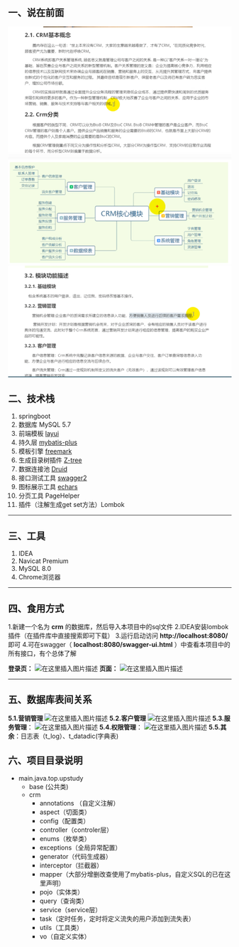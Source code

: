 ## 一、说在前面
![img.png](images/img.png)
![img_1.png](images/img_1.png)
![img_2.png](images/img_2.png)
## 二、技术栈
1. springboot
2. 数据库 MySQL 5.7
3. 前端模板 [layui](http://www.layui.com/doc)
4. 持久层 [mybatis-plus](https://baomidou.com/guide/)
5. 模板引擎 [freemark](http://freemarker.foofun.cn/)
6. 生成目录树插件 [Z-tree](http://www.treejs.cn/v3/faq.php#_206)
7. 数据连接池 [Druid](https://github.com/alibaba/druid/)
8. 接口测试工具 [swagger2](https://swagger.io/)
9. 图标展示工具 [echars](https://echarts.apache.org/zh/index.html)
10. 分页工具 PageHelper
11. 插件（注解生成get set方法）Lombok
***

## 三、工具
1. IDEA
2. Navicat Premium
3. MySQL 8.0
4. Chrome浏览器
***
## 四、食用方式
1.新建一个名为 **crm** 的数据库，然后导入本项目中的sql文件
2.IDEA安装lombok插件（在插件库中直接搜索即可下载）
3.运行启动访问 **http://localhost:8080/** 即可
4.可在swagger（ **localhost:8080/swagger-ui.html** ）中查看本项目中的所有接口，有个总体了解

**登录页：**
![在这里插入图片描述](https://img-blog.csdnimg.cn/2020111413270439.png?x-oss-process=image/watermark,type_ZmFuZ3poZW5naGVpdGk,shadow_10,text_aHR0cHM6Ly9ibG9nLmNzZG4ubmV0L3dlaXhpbl80Mzg3ODMzMg==,size_16,color_FFFFFF,t_70#pic_center)
**页面：**
![在这里插入图片描述](https://img-blog.csdnimg.cn/20201114132825159.png?x-oss-process=image/watermark,type_ZmFuZ3poZW5naGVpdGk,shadow_10,text_aHR0cHM6Ly9ibG9nLmNzZG4ubmV0L3dlaXhpbl80Mzg3ODMzMg==,size_16,color_FFFFFF,t_70#pic_center)

***
## 五、数据库表间关系
**5.1.营销管理**
![在这里插入图片描述](https://img-blog.csdnimg.cn/20201114115418195.png?x-oss-process=image/watermark,type_ZmFuZ3poZW5naGVpdGk,shadow_10,text_aHR0cHM6Ly9ibG9nLmNzZG4ubmV0L3dlaXhpbl80Mzg3ODMzMg==,size_16,color_FFFFFF,t_70#pic_center)
**5.2.客户管理**
![在这里插入图片描述](https://img-blog.csdnimg.cn/2020111412520713.png?x-oss-process=image/watermark,type_ZmFuZ3poZW5naGVpdGk,shadow_10,text_aHR0cHM6Ly9ibG9nLmNzZG4ubmV0L3dlaXhpbl80Mzg3ODMzMg==,size_16,color_FFFFFF,t_70#pic_center)
**5.3.服务管理**：
![在这里插入图片描述](https://img-blog.csdnimg.cn/20201114125819116.png?x-oss-process=image/watermark,type_ZmFuZ3poZW5naGVpdGk,shadow_10,text_aHR0cHM6Ly9ibG9nLmNzZG4ubmV0L3dlaXhpbl80Mzg3ODMzMg==,size_16,color_FFFFFF,t_70#pic_center)
**5.4.权限管理**：
![在这里插入图片描述](https://img-blog.csdnimg.cn/20201114130543290.png?x-oss-process=image/watermark,type_ZmFuZ3poZW5naGVpdGk,shadow_10,text_aHR0cHM6Ly9ibG9nLmNzZG4ubmV0L3dlaXhpbl80Mzg3ODMzMg==,size_16,color_FFFFFF,t_70#pic_center)
**5.5.其余**：日志表（t_log）、t_datadic(字典表)

## 六、项目目录说明
- main.java.top.upstudy
  * base (公共类)
  * crm 
    + annotations （自定义注解）
    + aspect（切面类）
    + config（配置类）
    + controller（controler层）
    + enums（枚举类）
    + exceptions（全局异常配置）
    + generator（代码生成器）
    + interceptor（拦截器）
    + mapper（大部分增删改查使用了mybatis-plus，自定义SQL的已在这里声明）
    + pojo（实体类）
    + query（查询类）
    + service（service层）
    + task（定时任务，定时将定义流失的用户添加到流失表）
    + utils（工具类）
    + vo（自定义实体）
   